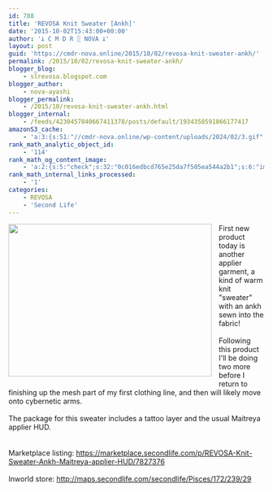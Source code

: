 ```yaml
---
id: 788
title: 'REVOSA Knit Sweater [Ankh]'
date: '2015-10-02T15:43:00+00:00'
author: '𐕣 C M D R ░ NOVA 𐕣'
layout: post
guid: 'https://cmdr-nova.online/2015/10/02/revosa-knit-sweater-ankh/'
permalink: /2015/10/02/revosa-knit-sweater-ankh/
blogger_blog:
    - slrevosa.blogspot.com
blogger_author:
    - nova-ayashi
blogger_permalink:
    - /2015/10/revosa-knit-sweater-ankh.html
blogger_internal:
    - /feeds/4230457840667411378/posts/default/1934358591866177417
amazonS3_cache:
    - 'a:3:{s:51:"//cmdr-nova.online/wp-content/uploads/2024/02/3.gif";a:1:{s:9:"timestamp";i:1715804309;}s:57:"//cmdr-nova.online/wp-content/uploads/2024/02/NoAi_01.png";a:1:{s:9:"timestamp";i:1721625473;}s:67:"//cmdr-nova.online/wp-content/uploads/2024/02/721ac29ea9cbae00.jpeg";a:1:{s:9:"timestamp";i:1715752605;}}'
rank_math_analytic_object_id:
    - '114'
rank_math_og_content_image:
    - 'a:2:{s:5:"check";s:32:"0c016edbcd765e25da7f505ea544a2b1";s:6:"images";a:0:{}}'
rank_math_internal_links_processed:
    - '1'
categories:
    - REVOSA
    - 'Second Life'
---
```


<div style="clear: both; text-align: center;">
<a href="http://3.bp.blogspot.com/-clAN-n9WNQ8/Vg6ldpZwXXI/AAAAAAAAASA/6o7jlTWaWJA/s1600/knitsweaterad.png" style="clear: left; float: left; margin-bottom: 1em; margin-right: 1em;"><img border="0" height="300" src="http://3.bp.blogspot.com/-clAN-n9WNQ8/Vg6ldpZwXXI/AAAAAAAAASA/6o7jlTWaWJA/s400/knitsweaterad.png" width="400" /></a></div>
First new product today is another applier garment, a kind of warm knit "sweater" with an ankh sewn into the fabric!<br />
<br />
Following this product I'll be doing two more before I return to finishing up the mesh part of my first clothing line, and then will likely move onto cybernetic arms.<br />
<br />
The package for this sweater includes a tattoo layer and the usual Maitreya applier HUD.<br />
<br />
<br />
Marketplace listing: <a href="https://marketplace.secondlife.com/p/REVOSA-Knit-Sweater-Ankh-Maitreya-applier-HUD/7827376" target="_blank" rel="noopener">https://marketplace.secondlife.com/p/REVOSA-Knit-Sweater-Ankh-Maitreya-applier-HUD/7827376</a><br />
<br />
Inworld store: <a href="http://maps.secondlife.com/secondlife/Pisces/172/239/29" target="_blank" rel="noopener">http://maps.secondlife.com/secondlife/Pisces/172/239/29</a>